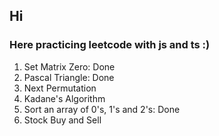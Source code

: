 ## Hi

### Here practicing leetcode with js and ts :)

1. Set Matrix Zero: Done
2. Pascal Triangle: Done
3. Next Permutation
4. Kadane's Algorithm
5. Sort an array of 0's, 1's and 2's: Done
6. Stock Buy and Sell
